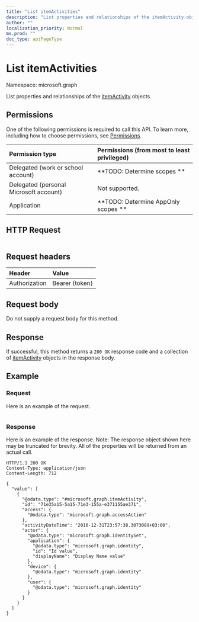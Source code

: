 ```yaml
---
title: "List itemActivities"
description: "List properties and relationships of the itemActivity objects."
author: ""
localization_priority: Normal
ms.prod: ""
doc_type: apiPageType
---
```


# List itemActivities

Namespace: microsoft.graph

List properties and relationships of the [itemActivity](../resources/itemactivity.md) objects.

## Permissions
One of the following permissions is required to call this API. To learn more, including how to choose permissions, see [Permissions](/concepts/permissions-reference.md).

|Permission type|Permissions (from most to least privileged)|
|:---|:---|
|Delegated (work or school account)|**TODO: Determine scopes **|
|Delegated (personal Microsoft account)|Not supported.|
|Application|**TODO: Determine AppOnly scopes **|

## HTTP Request
<!-- {
  "blockType": "ignored"
}
-->
``` http
```

## Request headers
|Header|Value|
|:---|:---|
|Authorization|Bearer {token}|

## Request body
Do not supply a request body for this method.

## Response
If successful, this method returns a `200 OK` response code and a collection of [itemActivity](../resources/itemactivity.md) objects in the response body.

## Example

### Request
Here is an example of the request.
<!-- {
  "blockType": "request",
  "name": "get_itemactivity"
}
-->
``` http

```

### Response
Here is an example of the response. Note: The response object shown here may be truncated for brevity. All of the properties will be returned from an actual call.
<!-- {
  "blockType": "response",
  "truncated": true,
  "@odata.type": "collection(microsoft.graph.itemactivity)"
}
-->
``` http
HTTP/1.1 200 OK
Content-Type: application/json
Content-Length: 712

{
  "value": [
    {
      "@odata.type": "#microsoft.graph.itemActivity",
      "id": "71e35a15-5a15-71e3-155a-e371155ae371",
      "access": {
        "@odata.type": "microsoft.graph.accessAction"
      },
      "activityDateTime": "2016-12-31T23:57:38.3073089+03:00",
      "actor": {
        "@odata.type": "microsoft.graph.identitySet",
        "application": {
          "@odata.type": "microsoft.graph.identity",
          "id": "Id value",
          "displayName": "Display Name value"
        },
        "device": {
          "@odata.type": "microsoft.graph.identity"
        },
        "user": {
          "@odata.type": "microsoft.graph.identity"
        }
      }
    }
  ]
}
```

